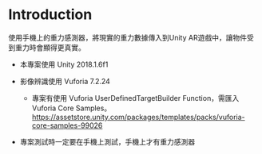 Introduction
============
使用手機上的重力感測器，將現實的重力數據傳入到Unity AR遊戲中，讓物件受到重力時會顯得更真實。
* 本專案使用 Unity 2018.1.6f1
* 影像辨識使用 Vuforia 7.2.24
  - 專案有使用 Vuforia UserDefinedTargetBuilder Function，需匯入Vuforia Core Samples。
  https://assetstore.unity.com/packages/templates/packs/vuforia-core-samples-99026
  
* 專案測試時一定要在手機上測試，手機上才有重力感測器
